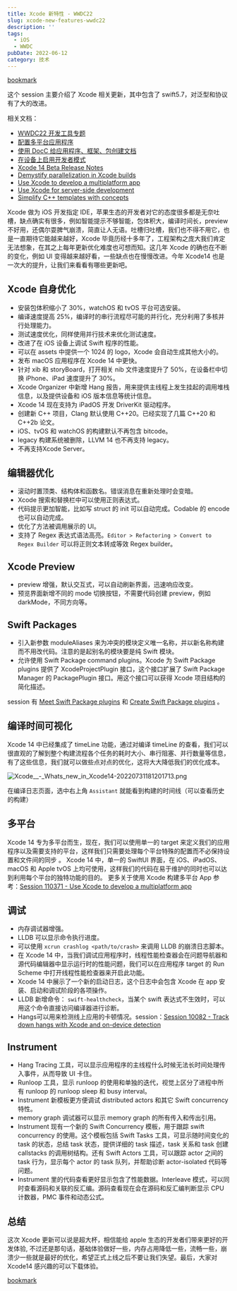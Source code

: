 ```yaml
---
title: Xcode 新特性 - WWDC22
slug: xcode-new-features-wwdc22
description: ''
tags:
  - iOS
  - WWDC
pubDate: 2022-06-12
category: 技术
---
```


[bookmark](https://developer.apple.com/videos/play/wwdc2022/110427/)


这个 session 主要介绍了 Xcode 相关更新，其中包含了 swift5.7，对泛型和协议有了大的改进。


相关文档：

- [WWDC22 开发工具专题](https://developer.apple.com/wwdc22/topics/developer-tools/#current)
- [配置多平台应用程序](https://developer.apple.com/documentation/Xcode/configuring-a-multiplatform-app-target)
- [使用 DocC 给应用程序、框架、包创建文档](https://developer.apple.com/documentation/Xcode/documenting-apps-frameworks-and-packages)
- [在设备上启用开发者模式](https://developer.apple.com/documentation/Xcode/enabling-developer-mode-on-a-device)
- [Xcode 14 Beta Release Notes](https://developer.apple.com/documentation/Xcode-Release-Notes/xcode-14-release-notes)
- [Demystify parallelization in Xcode builds](https://developer.apple.com/videos/play/wwdc2022/110364/)
- [Use Xcode to develop a multiplatform app](https://developer.apple.com/videos/play/wwdc2022-110371)
- [Use Xcode for server-side development](https://developer.apple.com/videos/play/wwdc2022-110360)
- [Simplify C++ templates with concepts](https://developer.apple.com/videos/play/wwdc2022-110367)

Xcode 做为 iOS 开发指定 IDE，苹果生态的开发者对它的态度很多都是无奈吐槽，缺点确实有很多，例如智能提示不够智能，包体积大，编译时间长，preview 不好用，还偶尔耍脾气崩溃，简直让人无语。吐槽归吐槽，我们也不得不用它，也是一直期待它能越来越好，Xcode 毕竟历经十多年了，工程架构之庞大我们肯定无法想象，在其之上每年更新优化难度也可想而知。这几年 Xcode 的确也在不断的变化，例如 UI 变得越来越好看，一些缺点也在慢慢改进。今年 Xcode14 也是一次大的提升，让我们来看看有哪些更新吧。


## Xcode 自身优化

- 安装包体积缩小了 30%，watchOS 和 tvOS 平台可选安装。
- 编译速度提高 25%，编译时的串行流程尽可能的并行化，充分利用了多核并行处理能力。
- 测试速度优化，同样使用并行技术来优化测试速度。
- 改进了在 iOS 设备上调试 Swift 程序的性能。
- 可以在 assets 中提供一个 1024 的 logo，Xcode 会自动生成其他大小的。
- 发布 macOS 应用程序在 Xcode 14 中更快。
- 针对 xib 和 storyBoard，打开相关 nib 文件速度提升了 50%，在设备栏中切换 iPhone、iPad 速度提升了 30%。
- Xcode Organizer 中新增 Hang 报告，用来提供主线程上发生挂起的调用堆栈信息，以及提供设备和 iOS 版本信息等统计信息。
- Xcode 14 现在支持为 iPadOS 开发 DriverKit 驱动程序。
- 创建新 C++ 项目，Clang 默认使用 C++20。已经实现了几篇 C++20 和 C++2b 论文。
- iOS、tvOS 和 watchOS 的构建默认不再包含 bitcode。
- legacy 构建系统被删除，LLVM 14 也不再支持 legacy。
- 不再支持Xcode Server。

## 编辑器优化

- 滚动时置顶类、结构体和函数名。错误消息在重新处理时会变暗。
- Xcode 搜索和替换栏中可以使用正则表达式。
- 代码提示更加智能，比如写 struct 的 init 可以自动完成。Codable 的 encode 也可以自动完成。
- 优化了方法被调用展示的 UI。
- 支持了 Regex 表达式语法高亮。`Editor > Refactoring > Convert to Regex Builder` 可以将正则文本转成等效 Regex builder。

## Xcode Preview

- preview 增强，默认交互式，可以自动刷新界面，迅速响应改变。
- 预览界面新增不同的 mode 切换按钮，不需要代码创建 preview，例如 darkMode，不同方向等。

## Swift Packages

- 引入新参数 moduleAliases 来为冲突的模块定义唯一名称，并以新名称构建而不用改代码。注意的是起别名的模块要是纯 Swift 模块。
- 允许使用 Swift Package command plugins。Xcode 为 Swift Package plugins 提供了 XcodeProjectPlugin 接口，这个接口扩展了 Swift Package Manager 的 PackagePlugin 接口。用这个接口可以获得 Xcode 项目结构的简化描述。

session 有 [Meet Swift Package plugins](https://developer.apple.com/videos/play/wwdc2022-110359) 和 [Create Swift Package plugins](https://developer.apple.com/videos/play/wwdc2022-110401) 。


## 编译时间可视化


Xcode 14 中已经集成了 timeLine 功能，通过对编译 timeLine 的查看，我们可以很直观的了解到整个构建流程各个任务的耗时大小、串行阻塞、并行数量等信息，有了这些信息，我们就可以做些点对点的优化，这将大大降低我们的优化成本。


![Xcode__-_Whats_new_in_Xcode14-20220731181201713.png](https://image.xcanoe.top/blog/300ccd1caf87dc5c73788d69a3f47e2a.png)


在编译日志页面，选中右上角 `Assistant` 就能看到构建的时间线（可以查看历史的构建）


## 多平台


Xcode 14 专为多平台而生，现在，我们可以使用单一的 target 来定义我们的应用程序以及需要支持的平台，这样我们只需要处理每个平台特殊的配置而不必保持设置和文件间的同步  。
Xcode 14 中，单一的 SwiftUI 界面，在 iOS、iPadOS、macOS 和 Apple tvOS 上均可使用，这样我们的代码在易于维护的同时也可以达到利用每个平台的独特功能的目的。
更多关于使用 Xcode 构建多平台 App 参考：[Session 110371 - Use Xcode to develop a multiplatform app](https://developer.apple.com/videos/play/wwdc2022/110371/)


## 调试

- 内存调试器增强。
- LLDB 可以显示命令执行进度。
- 可以使用 `xcrun crashlog <path/to/crash>` 来调用 LLDB 的崩溃日志脚本。
- 在 Xcode 14 中，当我们调试应用程序时，线程性能检查器会在问题导航器和源代码编辑器中显示运行时的性能问题，我们可以在应用程序 target 的 Run Scheme 中打开线程性能检查器来开启此功能。
- Xcode 14 中展示了一个新的启动日志，这个日志中会包含 Xcode 在 app 安装、启动和调试阶段的各项操作。
- LLDB 新增命令： `swift-healthcheck`，当某个 swift 表达式不生效时，可以用这个命令直接访问编译器进行诊断。
- Hangs可以用来检测线上应用的卡顿情况。session：[Session 10082 - Track down hangs with Xcode and on-device detection](https://developer.apple.com/videos/play/wwdc2022/10082/)

## Instrument

- Hang Tracing 工具，可以显示应用程序的主线程什么时候无法长时间处理传入事件，从而导致 UI 卡住。
- Runloop 工具，显示 runloop 的使用和单独的迭代，视觉上区分了进程中所有 runloop 的 runloop sleep 和 busy interval。
- Instrument 新模板更方便调试 distributed actors 和其它 Swift concurrency 特性。
- memory graph 调试器可以显示 memory graph 的所有传入和传出引用。
- Instrument 现有一个新的 Swift Concurrency 模板，用于跟踪 swift concurrency 的使用。这个模板包括 Swift Tasks 工具，可显示随时间变化的 task 的状态，总结 task 状态，提供详细的 task 描述，task 关系和 task 创建 callstacks 的调用树结构。还有 Swift Actors 工具，可以跟踪 actor 之间的 task 行为，显示每个 actor 的 task 队列，并帮助诊断 actor-isolated 代码等问题。
- Instrument 里的代码查看更好显示包含了性能数据。Interleave 模式，可以同时查看源码和关联的反汇编。源码查看现在会在源码和反汇编判断显示 CPU 计数器，PMC 事件和动态公式。

## 总结


这次 Xcode 更新可以说是超大杯，相信能给 apple 生态的开发者们带来更好的开发体验, 不过还是那句话，基础体验做好一些，内存占用降低一些，流畅一些，崩溃少一些就是最好的优化，希望正式上线之后不要让我们失望。最后，大家对 Xcode14 感兴趣的可以下载体验。


[bookmark](https://developer.apple.com/download/applications/)
